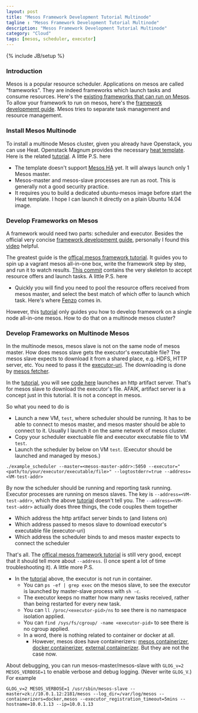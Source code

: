 ```yaml
---
layout: post
title: "Mesos Framework Development Tutorial Multinode"
tagline : "Mesos Framework Development Tutorial Multinode"
description: "Mesos Framework Development Tutorial Multinode"
category: "Cloud"
tags: [mesos, scheduler, executor]
---
```

{% include JB/setup %}

### Introduction

Mesos is a popular resource scheduler. Applications on mesos are called "frameworks". They are indeed frameworks which launch tasks and consume resources. Here's the [existing frameworks that can run on Mesos](http://mesos.apache.org/documentation/latest/frameworks/). To allow your framework to run on mesos, here's the [framework developmemt guide](http://mesos.apache.org/documentation/latest/app-framework-development-guide/). Mesos tries to separate task management and resource management.

### Install Mesos Multinode

To install a multinode Mesos cluster, given you already have Openstack, you can use Heat. Openstack Magnum provides the necessary [heat template](https://github.com/openstack/magnum/tree/4b10436393b8d4315ae8e294a5bed92c2e04c298/magnum/templates/mesos). Here is the related [tutorial](http://docs.openstack.org/developer/magnum/dev/dev-heat-mesos.html). A little P.S. here

  * The template doesn't support [Mesos HA](http://mesos.apache.org/documentation/latest/high-availability/) yet. It will always launch only 1 Mesos master.
  * Mesos-master and mesos-slave processes are run as root. This is generally not a good security practice.
  * It requires you to build a dedicated ubuntu-mesos image before start the Heat template. I hope I can launch it directly on a plain Ubuntu 14.04 image.

### Develop Frameworks on Mesos

 A framework would need two parts: scheduler and executor. Besides the official very concise [framework developmemt guide](http://mesos.apache.org/documentation/latest/app-framework-development-guide/), personally I found this [video](https://www.youtube.com/watch?v=n5GT7OFSh58) helpful.

The greatest guide is the [offical mesos framework tutorial](https://github.com/mesosphere/mesos-framework-tutorial). It guides you to spin up a vagrant mesos all-in-one box, write the framework step by step, and run it to watch results. [This commit](https://github.com/mesosphere/mesos-framework-tutorial/tree/bc5da5bb52ad91871fb842e454133fe45d08d319) contains the very skeleton to accept resource offers and launch tasks. A little P.S. here

  * Quickly you will find you need to pool the resource offers received from mesos master, and select the best match of which offer to launch which task. Here's where [Fenzo](http://techblog.netflix.com/2015/08/fenzo-oss-scheduler-for-apache-mesos.html) comes in.

However, this [tutorial](https://github.com/mesosphere/mesos-framework-tutorial) only guides you how to develop framework on a single node all-in-one mesos. How to do that on a multinode mesos cluster?

### Develop Frameworks on Multinode Mesos

In the multinode mesos, mesos slave is not on the same node of mesos master. How does mesos slave gets the executor's executable file? The mesos slave expects to download it from a shared place, e.g. HDFS, HTTP server, etc. You need to pass it the [executor-uri](https://github.com/mesosphere/mesos-framework-tutorial/blob/bc5da5bb52ad91871fb842e454133fe45d08d319/main.go#L119). The downloading is done by [mesos fetcher](http://mesos.apache.org/documentation/latest/fetcher/).

In the [tutorial](https://github.com/mesosphere/mesos-framework-tutorial/tree/bc5da5bb52ad91871fb842e454133fe45d08d319), you will see [code here](https://github.com/mesosphere/mesos-framework-tutorial/blob/bc5da5bb52ad91871fb842e454133fe45d08d319/main.go#L59) launches an http artifact server. That's for mesos slave to download the executor's file. AFAIK, artifact server is a concept just in this tutorial. It is not a concept in mesos.

So what you need to do is

  * Launch a new VM, `test`, where scheduler should be running. It has to be able to connect to mesos master, and mesos master should be able to connect to it. Usually I launch it on the same network of mesos cluster.
  * Copy your scheduler exectuable file and executor executable file to VM `test`.
  * Launch the scheduler by below on VM `test`. (Executor should be launched and managed by mesos.)

```
./example_scheduler --master=<mesos-master-addr>:5050 --executor="<path/to/your/executor/executable/file>" --logtostderr=true --address=<VM-test-addr>
```

By now the scheduler should be running and reporting task running. Executor processes are running on mesos slaves. The key is `--address=<VM-test-addr>`, which the above [tutorial](https://github.com/mesosphere/mesos-framework-tutorial) doesn't tell you. The `--address=<VM-test-addr>` actually does three things, the code couples them together 

  * Which address the http artifact server binds to (and listens on)
  * Which address passed to mesos slave to download executor's executable file (executor-uri)
  * Which address the scheduler binds to and mesos master expects to connect the scheduler

That's all. The [offical mesos framework tutorial](https://github.com/mesosphere/mesos-framework-tutorial) is still very good, except that it should tell more about `--address`. (I once spent a lot of time troubleshooting it). A little more P.S.

  * In the [tutorial](https://github.com/mesosphere/mesos-framework-tutorial) above, the executor is not run in container.
    * You can `ps -ef | grep exec` on the mesos slave, to see the executor is launched by master-slave process with `sh -c`.
    * The executor keeps no matter how many new tasks received, rather than being restarted for every new task.
    * You can `ll /proc/<executor-pid>/ns` to see there is no namespace isolation applied.
    * You can `find /sys/fs/cgroup/ -name <executor-pid>` to see there is no cgroup applied.
    * In a word, there is nothing related to container or docker at all.
      * However, mesos does have containerizers: [mesos containerizer](http://mesos.apache.org/documentation/latest/containerizer/), [docker containerizer](http://mesos.apache.org/documentation/latest/docker-containerizer/), [external containerizer](http://mesos.apache.org/documentation/latest/external-containerizer/). But they are not the case now.

About debugging, you can run mesos-master/mesos-slave with `GLOG_v=2 MESOS_VERBOSE=1` to enable verbose and debug logging. (Never write `GLOG_V`.) For example

```
GLOG_v=2 MESOS_VERBOSE=1 /usr/sbin/mesos-slave --master=zk://10.0.1.12:2181/mesos --log_dir=/var/log/mesos --containerizers=docker,mesos --executor_registration_timeout=5mins --hostname=10.0.1.13 --ip=10.0.1.13
```

